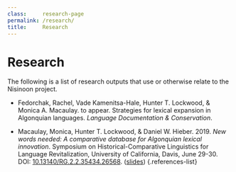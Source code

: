 ```yaml
---
class:     research-page
permalink: /research/
title:     Research
---
```


# Research

The following is a list of research outputs that use or otherwise relate to the Nisinoon project.

- Fedorchak, Rachel, Vade Kamenitsa-Hale, Hunter T. Lockwood, & Monica A. Macaulay. to appear. Strategies for lexical expansion in Algonquian languages. *Language Documentation & Conservation*.

- Macaulay, Monica, Hunter T. Lockwood, & Daniel W. Hieber. 2019. *New words needed: A comparative database for Algonquian lexical innovation*. Symposium on Historical-Comparative Linguistics for Language Revitalization, University of California, Davis, June 29-30. DOI: [10.13140/RG.2.2.35434.26568](https://doi.org/10.13140/RG.2.2.35434.26568). ([slides](https://doi.org/10.13140/RG.2.2.35434.26568))
{.references-list}
